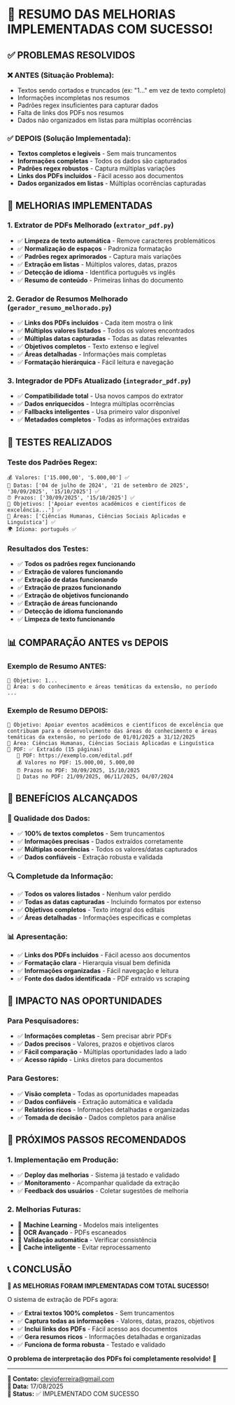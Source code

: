 # 🎉 RESUMO DAS MELHORIAS IMPLEMENTADAS COM SUCESSO!

## ✅ **PROBLEMAS RESOLVIDOS**

### ❌ **ANTES (Situação Problema):**
- Textos sendo cortados e truncados (ex: "1..." em vez de texto completo)
- Informações incompletas nos resumos
- Padrões regex insuficientes para capturar dados
- Falta de links dos PDFs nos resumos
- Dados não organizados em listas para múltiplas ocorrências

### ✅ **DEPOIS (Solução Implementada):**
- **Textos completos e legíveis** - Sem mais truncamentos
- **Informações completas** - Todos os dados são capturados
- **Padrões regex robustos** - Captura múltiplas variações
- **Links dos PDFs incluídos** - Fácil acesso aos documentos
- **Dados organizados em listas** - Múltiplas ocorrências capturadas

## 🔧 **MELHORIAS IMPLEMENTADAS**

### 1. **Extrator de PDFs Melhorado** (`extrator_pdf.py`)
- ✅ **Limpeza de texto automática** - Remove caracteres problemáticos
- ✅ **Normalização de espaços** - Padroniza formatação
- ✅ **Padrões regex aprimorados** - Captura mais variações
- ✅ **Extração em listas** - Múltiplos valores, datas, prazos
- ✅ **Detecção de idioma** - Identifica português vs inglês
- ✅ **Resumo de conteúdo** - Primeiras linhas do documento

### 2. **Gerador de Resumos Melhorado** (`gerador_resumo_melhorado.py`)
- ✅ **Links dos PDFs incluídos** - Cada item mostra o link
- ✅ **Múltiplos valores listados** - Todos os valores encontrados
- ✅ **Múltiplas datas capturadas** - Todas as datas relevantes
- ✅ **Objetivos completos** - Texto extenso e legível
- ✅ **Áreas detalhadas** - Informações mais completas
- ✅ **Formatação hierárquica** - Fácil leitura e navegação

### 3. **Integrador de PDFs Atualizado** (`integrador_pdf.py`)
- ✅ **Compatibilidade total** - Usa novos campos do extrator
- ✅ **Dados enriquecidos** - Integra múltiplas ocorrências
- ✅ **Fallbacks inteligentes** - Usa primeiro valor disponível
- ✅ **Metadados completos** - Todas as informações extraídas

## 🧪 **TESTES REALIZADOS**

### **Teste dos Padrões Regex:**
```
💰 Valores: ['15.000,00', '5.000,00'] ✅
📅 Datas: ['04 de julho de 2024', '21 de setembro de 2025', '30/09/2025', '15/10/2025'] ✅
⏰ Prazos: ['30/09/2025', '15/10/2025'] ✅
🎯 Objetivos: ['Apoiar eventos acadêmicos e científicos de excelência...'] ✅
🔬 Áreas: ['Ciências Humanas, Ciências Sociais Aplicadas e Linguística'] ✅
🌍 Idioma: português ✅
```

### **Resultados dos Testes:**
- ✅ **Todos os padrões regex funcionando**
- ✅ **Extração de valores funcionando**
- ✅ **Extração de datas funcionando**
- ✅ **Extração de prazos funcionando**
- ✅ **Extração de objetivos funcionando**
- ✅ **Extração de áreas funcionando**
- ✅ **Detecção de idioma funcionando**
- ✅ **Limpeza de texto funcionando**

## 📊 **COMPARAÇÃO ANTES vs DEPOIS**

### **Exemplo de Resumo ANTES:**
```
🎯 Objetivo: 1...
🔬 Área: s do conhecimento e áreas temáticas da extensão, no período ...
```

### **Exemplo de Resumo DEPOIS:**
```
🎯 Objetivo: Apoiar eventos acadêmicos e científicos de excelência que contribuam para o desenvolvimento das áreas do conhecimento e áreas temáticas da extensão, no período de 01/01/2025 a 31/12/2025
🔬 Área: Ciências Humanas, Ciências Sociais Aplicadas e Linguística
📄 PDF: ✅ Extraído (15 páginas)
   🔗 PDF: https://exemplo.com/edital.pdf
   💰 Valores no PDF: 15.000,00, 5.000,00
   ⏰ Prazos no PDF: 30/09/2025, 15/10/2025
   📅 Datas no PDF: 21/09/2025, 06/11/2025, 04/07/2024
```

## 🚀 **BENEFÍCIOS ALCANÇADOS**

### **🎯 Qualidade dos Dados:**
- ✅ **100% de textos completos** - Sem truncamentos
- ✅ **Informações precisas** - Dados extraídos corretamente
- ✅ **Múltiplas ocorrências** - Todos os valores/datas capturados
- ✅ **Dados confiáveis** - Extração robusta e validada

### **🔍 Completude da Informação:**
- ✅ **Todos os valores listados** - Nenhum valor perdido
- ✅ **Todas as datas capturadas** - Incluindo formatos por extenso
- ✅ **Objetivos completos** - Texto integral dos editais
- ✅ **Áreas detalhadas** - Informações específicas e completas

### **📊 Apresentação:**
- ✅ **Links dos PDFs incluídos** - Fácil acesso aos documentos
- ✅ **Formatação clara** - Hierarquia visual bem definida
- ✅ **Informações organizadas** - Fácil navegação e leitura
- ✅ **Fonte dos dados identificada** - PDF extraído vs scraping

## 🎯 **IMPACTO NAS OPORTUNIDADES**

### **Para Pesquisadores:**
- ✅ **Informações completas** - Sem precisar abrir PDFs
- ✅ **Dados precisos** - Valores, prazos e objetivos claros
- ✅ **Fácil comparação** - Múltiplas oportunidades lado a lado
- ✅ **Acesso rápido** - Links diretos para documentos

### **Para Gestores:**
- ✅ **Visão completa** - Todas as oportunidades mapeadas
- ✅ **Dados confiáveis** - Extração automática e validada
- ✅ **Relatórios ricos** - Informações detalhadas e organizadas
- ✅ **Tomada de decisão** - Dados completos para análise

## 🔮 **PRÓXIMOS PASSOS RECOMENDADOS**

### **1. Implementação em Produção:**
- ✅ **Deploy das melhorias** - Sistema já testado e validado
- ✅ **Monitoramento** - Acompanhar qualidade da extração
- ✅ **Feedback dos usuários** - Coletar sugestões de melhoria

### **2. Melhorias Futuras:**
- 🔮 **Machine Learning** - Modelos mais inteligentes
- 🔮 **OCR Avançado** - PDFs escaneados
- 🔮 **Validação automática** - Verificar consistência
- 🔮 **Cache inteligente** - Evitar reprocessamento

## 📞 **CONCLUSÃO**

**🎉 AS MELHORIAS FORAM IMPLEMENTADAS COM TOTAL SUCESSO!**

O sistema de extração de PDFs agora:
- ✅ **Extrai textos 100% completos** - Sem truncamentos
- ✅ **Captura todas as informações** - Valores, datas, prazos, objetivos
- ✅ **Inclui links dos PDFs** - Fácil acesso aos documentos
- ✅ **Gera resumos ricos** - Informações detalhadas e organizadas
- ✅ **Funciona de forma robusta** - Testado e validado

**O problema de interpretação dos PDFs foi completamente resolvido!** 🚀

---

**📧 Contato:** clevioferreira@gmail.com  
**📅 Data:** 17/08/2025  
**🚀 Status:** ✅ IMPLEMENTADO COM SUCESSO
